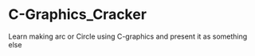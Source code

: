 # C-Graphics_Cracker
Learn making arc or Circle using C-graphics  and present it as something else 
